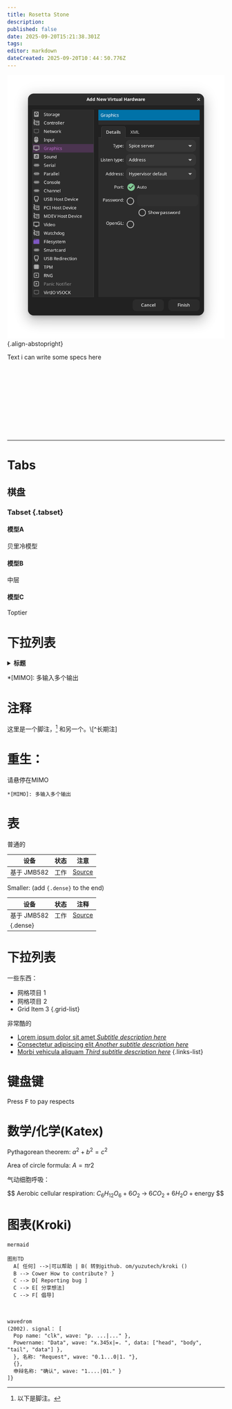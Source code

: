 ```yaml
---
title: Rosetta Stone
description:
published: false
date: 2025-09-20T15:21:38.301Z
tags:
editor: markdown
dateCreated: 2025-09-20T10：44：50.776Z
---
```


![graphics.png](/vms/graphics.png){.align-abstopright}

Text i can write some specs here <br> <br> <br> <br> <br> <br> <br> <br> <br> <br> <br>

---

# Tabs

## 棋盘

### Tabset {.tabset}

#### 模型A

贝里冷模型

#### 模型B

中层

#### 模型C

Toptier

# 下拉列表

<details><summary><b>标题</b></summary>

文本

- 子项
- 得分

</details>

\*[MIMO]: 多输入多个输出

# 注释

这里是一个脚注，[^1] 和另一个。\\\[^长期注]

# 重生：

请悬停在MIMO

```
*[MIMO]: 多输入多个输出
```

# 表

普通的

| 设备        | 状态 | 注意                                                        |
| --------- | -- | --------------------------------------------------------- |
| 基于 JMB582 | 工作 | [Source](https://github.com/System64fumo/linux/issues/14) |

Smaller: (add `{.dense}` to the end)

| 设备                       | 状态 | 注释                                                        |
| ------------------------ | -- | --------------------------------------------------------- |
| 基于 JMB582                | 工作 | [Source](https://github.com/System64fumo/linux/issues/14) |
| {.dense} |    |                                                           |

# 下拉列表

一些东西：

- 网格项目 1
- 网格项目 2
- Grid Item 3
  {.grid-list}

非常酷的

- [Lorem ipsum dolor sit amet _Subtitle description here_](https://www.google.com)
- [Consectetur adipiscing elit _Another subtitle description here_](https://www.google.com)
- [Morbi vehicula aliquam _Third subtitle description here_](https://www.google.com)
  {.links-list}

# 键盘键

Press <kbd>F</kbd> to pay respects

# 数学/化学(Katex)

Pythagorean theorem:
$a^2 + b^2 = c^2$

Area of circle formula:
$A=πr2$

气动细胞呼吸：

$$
Aerobic cellular respiration:
$C_6H_{12}O_6 + 6 O_2 \;\rightarrow\; 6 CO_2 + 6 H_2O + \text{energy}$
$$

# 图表(Kroki)

```kroki
mermaid

图形TD
  A[ 任何] -->|可以帮助 | B( 转到github. om/yuzutech/kroki ()
  B --> Cower How to contribute？ }
  C --> D[ Reporting bug ]
  C --> E[ 分享想法]
  C --> F[ 倡导]
```

<br>

```kroki
wavedrom
(2002). signal： [
  Pop name: "clk", wave: "p. ...|..." },
  Powername: "Data", wave: "x.345x|=. ", data: ["head", "body", "tail", "data"] },
  }, 名称: "Request", wave: "0.1...0|1. "},
  {},
  申辩名称: "确认", wave: "1....|01." }
]}
```

[^1]: 以下是脚注。

[^longnote]: 这里包含多个方块。

    后面的段落缩排，显示它们
    属于上一个脚注。